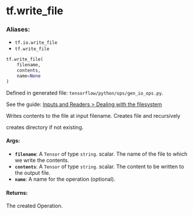 <div itemscope itemtype="http://developers.google.com/ReferenceObject">
<meta itemprop="name" content="tf.write_file" />
</div>

# tf.write_file

### Aliases:

* `tf.io.write_file`
* `tf.write_file`

``` python
tf.write_file(
    filename,
    contents,
    name=None
)
```



Defined in generated file: `tensorflow/python/ops/gen_io_ops.py`.

See the guide: [Inputs and Readers > Dealing with the filesystem](../../../api_guides/python/io_ops.md#Dealing_with_the_filesystem)

Writes contents to the file at input filename. Creates file and recursively

creates directory if not existing.

#### Args:

* <b>`filename`</b>: A `Tensor` of type `string`.
    scalar. The name of the file to which we write the contents.
* <b>`contents`</b>: A `Tensor` of type `string`.
    scalar. The content to be written to the output file.
* <b>`name`</b>: A name for the operation (optional).


#### Returns:

The created Operation.